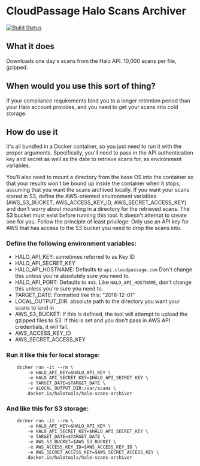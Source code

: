 # CloudPassage Halo Scans Archiver

[![Build Status](https://travis-ci.org/cloudpassage/halo-scans-archiver.svg?branch=master)](https://travis-ci.org/cloudpassage/halo-scans-archiver)





## What it does


Downloads one day's scans from the Halo API.  10,000 scans per file, gzipped.

## When would you use this sort of thing?


If your compliance requirements bind you to a longer retention period than your
Halo account provides, and you need to get your scans into cold storage.

## How do use it

It's all bundled in a Docker container, so you just need to run it with the
proper arguments.  Specifically, you'll need to pass in the API authentication
key and secret as well as the date to retrieve scans for, as environment
variables.

You'll also need to mount a directory from the base OS into the
container so that your results won't be bound up inside the container when it
stops, assuming that you want the scans archived locally.  If you want your
scans stored in S3, define the AWS-oriented environment variables
(AWS_S3_BUCKET, AWS_ACCESS_KEY_ID, AWS_SECRET_ACCESS_KEY) and don't worry about
mounting in a directory for the retrieved scans.  The S3 bucket must exist
before running this tool.  It doesn't attempt to create one for you.  Follow the
principle of least privilege: Only use an API key for AWS that has access to the
S3 bucket you need to drop the scans into.

### Define the following environment variables:

* HALO_API_KEY: sometimes referred to as Key ID
* HALO_API_SECRET_KEY
* HALO_API_HOSTNAME: Defaults to `api.cloudpassage.com`  Don't change this
unless you're absolutely sure you need to.
* HALO_API_PORT: Defaults to `443`.  Like `HALO_API_HOSTNAME`, don't change this
unless you're sure you need to.
* TARGET_DATE: Formatted like this: "2016-12-01"
* LOCAL_OUTPUT_DIR: absolute path to the directory you want your scans to land
in
* AWS_S3_BUCKET: If this is defined, the tool will attempt to upload the
gzipped files to S3.  If this is set and you don't pass in AWS API credentials,
it will fail.
* AWS_ACCESS_KEY_ID
* AWS_SECRET_ACCESS_KEY

### Run it like this for local storage:


        docker run -it --rm \
            -e HALO_API_KEY=$HALO_API_KEY \
            -e HALO_API_SECRET_KEY=$HALO_API_SECRET_KEY \
            -e TARGET_DATE=$TARGET_DATE \
            -v $LOCAL_OUTPUT_DIR:/var/scans \
            docker.io/halotools/halo-scans-archiver


### And like this for S3 storage:



        docker run -it --rm \
            -e HALO_API_KEY=$HALO_API_KEY \
            -e HALO_API_SECRET_KEY=$HALO_API_SECRET_KEY \
            -e TARGET_DATE=$TARGET_DATE \
            -e AWS_S3_BUCKET=$AWS_S3_BUCKET \
            -e AWS_ACCESS_KEY_ID=$AWS_ACCESS_KEY_ID \
            -e AWS_SECRET_ACCESS_KEY=$AWS_SECRET_ACCESS_KEY \
            docker.io/halotools/halo-scans-archiver


<!---
#CPTAGS:community-supported automation archive
#TBICON:images/python_icon.png
-->
